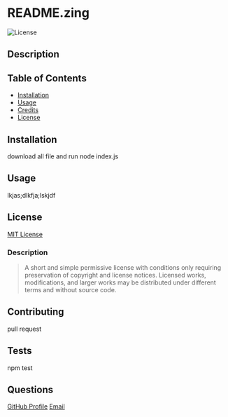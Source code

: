 
  # README.zing

  ![License](https://img.shields.io/badge/license-MIT-green)

  ## Description

  ## Table of Contents
  * [Installation](#installation)
  * [Usage](#usage)
  * [Credits](#credits)
  * [License](#license)

  ## Installation
  download all file and run node index.js

  ## Usage
  lkjas;dlkfja;lskjdf

  ## License
  [MIT License](https://choosealicense.com/licenses/mit/)
  ### Description
  >A short and simple permissive license with conditions only requiring preservation of copyright and license notices. Licensed works, modifications, and larger works may be distributed under different terms and without source code.

  ## Contributing
  pull request

  ## Tests
  npm test

  ## Questions
  [GitHub Profile](https://github.com/jcorum11)
  [Email](jacob.w.corum@gmail.com)
